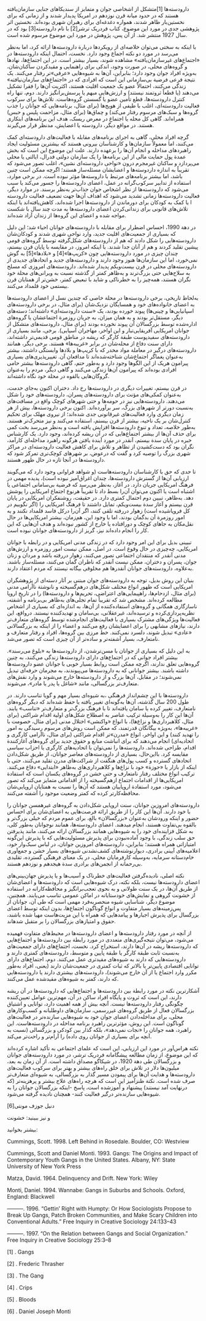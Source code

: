   دارودسته‌ها [1]متشکل از اشخاصی جوان و متمایز از سندیکاهای جنایی سازمان‌یافته هستند که در حدود میانة قرن نوزدهم در امریکا پدیدار شدند و از زمانی که برای نخستین‌بار ظاهر شدند، همواره دغدغه‌ای برای رهبران شهری بوده‌اند. نخستین اثر پژوهشی جدی در مورد این موضوع، کتاب فردریک ترشر[2] با نام دارودسته[3] بود که در سال 1927 منتشر شد. از آن پس، پژوهش در مورد این موضوع مرسوم شده است. 

با اینکه به سختی می‌توان خلاصه‌ای از رویکردها دربارة دارودسته‌ها ارائه کرد، اما به‌نظر می‌رسد در مورد دو نکته اجماع وجود دارد. نخست، احتمال اینکه دارودسته‌ها در «اجتماع‌های غیرسازمان‌یافته» مشاهده شوند، بسیار بیشتر است. در این اجتماع‌ها، نهادها و گروه‌های محلی، در صورت وجود، اندکی برای راهنمایی و مقیدکردن ساکنان‌شان، به‌ویژه افراد جوان وجود دارد؛ بنابراین، آن‌ها به شیوه‌هایی «عرفی»تر رفتار می‌کنند. یک نتیجة فرعی فرضیة بی‌سازمانی این است که افرادی که در «اجتماع‌های سازمان‌نیافته» زندگی می‌کنند، احتمالاً عضو یک جمعیت اقلیت هستند، اکثریت آن‌ها را فقرا تشکیل می‌دهند (یا قطعاً ثروتمند نیستند) و ارزش‌هایی مبهم یا پرسش‌برانگیز دارند. دوم، تنها راه کنترل دارودسته‌ها، قطع تأمین عضو یا گسستن گروه‌هاست. تلاش‌ها برای سرکوب فعالیت دارودسته‌ای، اغلب با طیفی از هویج‌ها (برای مثال، برنامه‌هایی که جوانان را جذب گروه‌ها و سبک‌های مرسوم رفتار می‌کند) و چماق‌ها (برای مثال، مزاحمت پلیس و حبس) همراه‌اند. گاهی کل محله یا اجتماع در معرض ریسک، هدف این برنامه‌های ابتکاری هستند. در مواقع دیگر، دارودسته‌ یا اعضایش، مدنظر قرار می‌گیرند.

گرچه افراد محلی، گاهی به اجرای برنامه‌های مقابله با فعالیت‌های دارودسته‌ای کمک می‌کنند، اما معمولاً سازمان‌ها و کارشناسان بیرونی هستند که بیشترین مسئولیت ایجاد راهبردهای مداخله و انجام آن‌ها را برعهده دارند. علت این موضوع این است که بخش عمدة پول حمایت مالی از این برنامه‌ها را یک سازمان دولتی فدرال، ایالتی یا محلی می‌پردازد و ساکنان غیرمجرم درون «نواحی دارودسته‌ای نشین»، اغلب تصور می‌شود که تقریباً به اندازه داردوسته‌ها و اعضایشان مسئله‌ساز هستند؛ اگرچه ممکن است چنین باشد، اما بیشتر برنامه‌های مرتبط با داروسته‌ها مؤثر نبوده است. در برخی موارد، استفاده از تدابیر سرکوب‌گرانه در عمل، اعضای دارودسته‌ها را جسور می‌کند یا سبب می‌شود که دارودسته‌ها از نظر اشخاص جوان جذاب‌تر به‌نظر برسند. در موارد دیگر، فعالیت دارودسته‌ها زمانی تشدید می‌شود که اهداف آن‌ها جهت تضعیف فعالیت دارودسته­‌ا یا کمک به کودکان برای دورماندن از دارودسته‌ها اجرا شده‌اند، کاهش‌یافته‌اند یا اینکه تلاش‌های قانونی برای زندانی‌کردن اعضای دارودسته‌ها به مدت چند سال با شکست مواجه ‌شده و اعضای این گروه‌ها از زندان آزاد شده‌اند.

 در دهة 1990، احساس اضطرار برای مقابله با دارودسته‌های جوانان احیاء شد؛ این دلیل که بسیاری از جمعیت‌های اقلیت جدید، وارد نواحی شهری شدند و کودکان‌شان دارودسته‌هایی را شکل دادند که هم از دارودسته‌های شکل‌گرفته توسط گروه‌های قومی پیشین تقلید کردند و هم از آنان جدا شدند. با اینکه امروز، در مقایسه با پایان قرن بیستم، چندان چیزی در مورد دارودسته‌هایی چون «کریپ‌ها»[4] و «بلادها»[5] به گوش نمی‌خورد، اما این سازمان‌ها هنوز وجود دارند و دارودسته‌های جدید و اتحادهای جدیدی از دارودسته‌های محلی در قرن بیست‌و‌یکم پدیدار شده‌اند. دارودسته‌های امروزی که مسلح به سلاح‌هایی حتی بزرگ‌ترند و به‌ظاهر کمتر از گذشته نسبت به ویرانی‌های محلة خود نگران هستند، همه‌چیز را به خطرناکی و شاید با تبعیض کمتر، خشن‌تر از همتایان قرن بیستمی خود قلمداد می‌کنند.

 به‌لحاظ تاریخی، برخی دارودسته‌ها در محلة خاصی که چندین نسل از اعضای دارودسته‌ها به اعضای خانواده‌های خود و همسایگان نزدیک‌شان (برای مثال، در برخی دارودسته‌های اسپانیایی‌ها و چینی‌ها) پیوند خورده بودند، یک «سنت دارودسته‌ای» داشته‌اند؛ دسته‌های دیگر، مستقل‌تر بودند و به همان میزان، به جریان روزمرة اجتماعشان یا گروه‌های اداره‌شده توسط بزرگسالان آن پیوند نخورده بودند (برای مثال، دارودسته‌های متشکل از جوانان امریکایی آفریقایی‌تبار و این اواخر، مهاجران آسیایی). برخی، مانند بسیاری از دارودسته‌های سفیدپوست طبقة کارگر که ریشه در مناطق قومی قدیمی‌تر داشته‌اند، دارای سنت دفاع از محله‌شان در برابر «غریبه‌ها» هستند. برخی دیگر، همانند دارودسته‌های درگیر در معاملة مواد مخدر که با کریپ‌ها و بلادها وابستگی داشتند، بیشتر به‌عنوان یغماگر اجتماع‌شان شناخته‌شده‌اند تا مدافعان آن. تغییرپذیری‌های بسیاری پیرامون هریک از این الگوها وجود دارد و به‌طور حتم، گاهی دارودسته‌ها بیشتر حامی افرادی بوده‌اند که پیرامون‌ آن‌ها زندگی می‌کنند و گاهی دیگر، مردم را به‌‌عنوان گروگان‌هایی بالقوه در محلة خود نگاه داشته‌اند.

در قرن بیستم، تغییرات دیگری در دارودسته‌ها رخ داد. دختران اکنون به‌جای خدمت، به‌عنوان کمکی‌های مؤنث برای دارودسته‌های پسران، دارودسته‌های خود را شکل می‌دهند. دارودسته‌هایی نیز در حومه‌ها و حتی شهرهای کوچک واقع در مسافت‌های به‌نسبت دورتر از شهرهای بزرگ، سر برآورده‌اند. اکنون برخی دارودسته‌ها، بیش از هر زمان دیگری وارد فعالیت‌های غیرقانونی جدی شده‌اند؛ از نیروی مهلک برای تحکیم کنترل‌شان بر یک ناحیه، بیشتر از قرن بیستم، استفاده می‌کنند و نیز متحرک‌تر هستند. به‌طور خلاصه، تعداد و تنوع دارودسته‌ها افزایش یافته است و به‌نظر می‌رسد بخت کمی برای حذف آن‌ها از بیشتر اجتماع‌هایی که در آن ریشه کرده‌اند، وجود دارد. یک کارشناس خبره در پایان سدة بیستم، آنقدر در مورد آیندة یافتن هرگونه راهبرد مداخله‌ای کارآمد، نگران بود که دست‌کشیدن از تظاهر و تلاش برای کاهش فعالیت دارودسته‌ای در مراکز شهری بزرگ را توصیه کرد و گفت که درعوض، بر شهرهای کوچک‌تری تمرکز شود که دارودسته‌ها در آنجا تازه در حال ظهور هستند.

تا حدی که حق با کارشناسان دارودسته‌هاست (و شواهد فراوانی وجود دارد که می‌گویند ارزیابی‌ آن‌ها از گسترش دارودسته‌ها، چندان اغراق‌آمیز نبوده است)، پدیده مهمی در فرهنگ امریکایی جریان دارد. در آغاز، به‌نظر می‌رسد که فرضیة بی‌سامانی اجتماعی یا اشتباه است یا اکنون می‌توان آن‌را بسط داد تا تقریباً هرنوع اجتماع امریکایی را پوشش دهد. به‌ظاهر، تبیین دوم احتمال کمتری دارد. در حقیقت، روشنفکران امریکایی در پایان قرن بیستم و آغاز سدة بیست‌ویکم، تمایل داشتند تا فرهنگ امریکایی را (اگر نگوییم در کل فروپاشیده است) زهوار دررفته تلقی کنند، اگر آن‌را درکل فاسد قلمداد نکنند و به امور روزمرة آن بدگمان بودند، اما با وجود این، هم‌زمان، بیشتر امریکایی‌ها در حال نقل‌مکان به جا‌های کوچک و دورافتاده یا خارج از کشور نبوده‌اند و هدف آن‌هایی که این کار را انجام داده‌اند نیز، گریز از دارودسته‌های جوانان نبوده است.

تبیینی بدیل برای این امر وجود دارد که در زندگی مدنی امریکایی و در رابطه با جوانان امریکایی، چه‌چیزی در حال وقوع است. در اصل، ممکن نیست امور روزمره و ارزش‌های مدنی آنقدر که منتقدان اجتماعی تصور می‌کنند، زهوار دررفته باشد و مردان و زنان جوان، پسران و دختران، ممکن نیست آنقدر که ناظران گمان می‌کنند، مسئله‌ساز باشند. به‌علاوه، دارودسته‌های جوانان آنقدرها هم مخلوقی بیگانه نیستند که مردم اعتقاد دارند.

بنیان این روش بدیل، توجه به دارودسته‌های جوان مبتنی بر آثار دسته‌ای از پژوهشگران امریکایی است که ظهور انواع مختلف شکل‌های درهم‌گسیخته و نانوشتة ناآرامی مدنی (برای مثال، ازدحام‌ها، راهپیمایی‌های اعتراضی، تحریم‌ها و دارودسته‌ها) را در تاریخ اروپا مطالعه کرده‌اند. مشخص شد که تقریباً تمام تجلی‌های به‌ظاهر بی‌برنامه و آشفته، ناسازگاری همگانی و گروه‌های استفاده‌کننده از آن‌ها، به اندازه‌ای که بسیاری از اشخاص نظریه‌پردازی‌کرده و ترسیده‌اند، غیرعقلانی، بی‌سامان و تهدیدکننده نیستند. درواقع، این فعالیت‌ها ویژگی‌های مشترک بسیاری با فعالیت‌های انجام‌شده توسط گروه‌های متعارف‌تر دارند، نیازهای مشابهی را برای اعضایشان رفع می‌کنند و اعضاء را از اینکه به بزرگسالانی «عادی» تبدیل شوند، دلسرد نمی‌کنند. خط مرزی بین گروه‌ها، افراد و رفتار متعارف و نامتعارف، بسیار آشفته‌تر و ساده‌تر از آن چیزی است که تصور می‌شد.

به این دلیل که بسیاری از جوانان با مسن‌ترشدن، از دارودسته‌ها به «بلوغ می‌رسند». بیشتر افراد جوانی که در اجتماع‌های دارای دارودسته‌ها زندگی می‌کنند، به چنین گروه‌هایی تعلق ندارند، اگرچه ممکن است روابط بسیار خوبی با جوانان عضو دارودسته‌ها داشته باشند. بیشتر جوانانی که به دارودسته‌ها می‌پیوندند، به مجرمان حرفه‌ای تبدیل نمی‌شوند؛ در مقابل، آن‌ها بزرگ و از دارودسته‌ها خارج می‌شوند و وارد نقش‌های متعارف‌تر بزرگسالی، مانند «شاغل یا پدر یا مادر»، می‌شوند.

دارودسته‌ها با این چشم‌انداز فرهنگی ،به شیوه‌ای بسیار مهم و گویا تناسب دارند. در طول 200 سال گذشته، آن‌ها به‌گونه‌ای تغییر یافته یا حفظ شده‌اند که دیگر گروه‌های نامتعارف، تغییر کرده یا سامان یافته‌اند تا با فرهنگ بزرگ‌تر و متعارف‌تر «تناسب» یابند. آن‌ها این کار را به‌وسیلة ترکیب عناصر به اصطلاح شکل‌های اولیة اقدام شراکتی (برای مثال، کلاهبرداری‌ها و نزاع‌ها)، با انواع «واکنشی» اختلال مدنی (برای مثال، خصومت با «غریبه‌ها»، به‌ویژه بیگانگان قدرتمند، که ممکن است روش‌های مرسوم رسیدگی به امور را تهدید کنند) و این اواخر، انواع «مدرن»تر اقدام شراکتی (برای مثال، ناآرامی کارگری و اتحادیه‌ای) انجام می‌دهند که برای انباشت منابع و حقوق جدید برای گروه‌های آغاز‌کنندة اقدام، طراحی شده‌اند. دارودسته‌ها را نمی‌توان با اتحادیه‌های کارگری یا احزاب سیاسی مقایسه کرد. بااین‌حال، بسیاری از دارودسته‌های معاصر جوانان، از طریق شکل‌دادن اتحادهای گسترده و کسب پول‌های هنگفت از شراکت‌های مدرن تقلید می‌کنند، حتی با اینکه از بازار یا «حوزة» خود با نزاع‌ها و کلاهبرداری‌های به‌ظاهر «ابتدایی» دفاع می‌کنند. ترکیب انواع مختلف رفتار نامتعارف و حتی خشن در گروه‌های یکسان است که استفادة امریکایی‌ها از اقدامات اجتماع ازهم‌گسیخته را از اقداماتی متمایز می‌کند که تصور می‌شود، مورد استفادة اروپاییان هستند که آن‌ها را نسبت به همتایان اروپایی‌شان محافظه‌کارتر کرده که کمتر وضعیت موجود را آشفته می‌کنند.

دارودسته‌های امروزین جوانان، سنت اروپایی شکل‌دادن به گروه‌های غیرهمسن جوانان را با خود دارند. آن‌ها این کار را از طریق ارائة فرصت‌هایی به اعضای‌شان برای احساس حضور و اینکه ورودشان به‌عنوان «بزرگسالان» بالغ، برای عموم مردم که خیلی بزرگ‌تر و بالقوه بی‌تفاوت هستند، انجام می­دهند. اعضای دارودسته‌ها، همانند نوجوانان به‌طور کلی، به شکل فزاینده‌ای خود را به شیوه‌هایی همانند بزرگسالان ارائه می‌کنند، مانند پذیرفتن حق سلب زندگی، با وجود آماده‌نبودن برای پذیرش مسئولیت‌هایی که با پذیرش این‌گونه امتیازاتی همراه هستند؛ بنابراین، دارودسته‌های امروزین جوانان، در لباس سبک‌وار خود، اعلامیه‌های آیینی برادری، دیوارنوشته‌های کشف‌نشدنی شیوه‌های بسیار خشن و جمع‌آوری خام‌دستانه سرمایه، به‌وسیله کارفرمایان محلی، در یک معنای فرهنگی گسترده، تقلیدی بی‌رحمانه از انجمن‌های برادری سدة هیجدهم و نوزدهم هستند.

نکته اصلی، نادیده‌گرفتن فعالیت‌های خطرناک و آسیب‌ها و یا پذیرش جهان‌بینی‌های اعضای دارودسته‌ها نیست، بلکه نکته، درک شیوه‌هایی است که دارودسته‌ها و اعضای‌شان از طریق آن‌ها، در یک سنت طولانی و به نحوی تعجب‌برانگیز و محافظه‌کارانه در استفاده از خشونت گروهی و نمایش‌های خودستایانه در اماکن عمومی تناسب می‌یابند. همچنین، موضوع دیگر، شناسایی شیوه منحصربه‌فرد مهمی است که طی آن، جوانان از پس‌زمینه‌های بسیار متفاوت و انواع گوناگون اجتماع‌ها، بدون اینکه توسط اعضای بزرگسال برای پذیرش اجبارها و پیامدهایی که همراه با این مزیت‌هاست مهیا شده باشند، حقوق و امتیازهای بزرگسالان را بر متقبل شده­اند.

از آنچه در مورد رفتار دارودسته‌ها و اعضای دارودسته‌ها در محیط‌های متفاوت فهمیده می‌‌شود، می‌توان نتیجه‌گیری‌های متعددی در مورد رابطة بین دارودسته‌ها و اجتماع‌هایی که دارودسته‌ها ریشه در آن‌ها دارند، استخراج کرد. نخست، اجتماع‌های دارای جمعیت‌های به‌نسبت ثابت طبقة کارگر یا طبقة پایین و متوسط، دارودسته‌های کمتری دارند و دارودسته‌هایی که دارند به شیوه‌های مقیدتری عمل می‌کنند. دوم، اجتماع‌های دارای توانایی اقتصادی پایین‌تر یا بالاتر که ثبات کمتری در جمعیت‌شان دارند (یعنی، افراد به‌طور مکرر وارد اجتماع یا از آن خارج می‌شوند)، دارودسته‌های بیشتری دارند یا دارودسته‌هایی که دارند، کمتر به شیوه‌های مقیدشده عمل می‌کنند.

آشکارترین نکته در مورد رابطة بین دارودسته‌ها و اجتماع‌هایی که دارودسته‌ها در آن ریشه دارند، این است که ثروت و پایگاه افراد ساکن در آن، مهم‌ترین عوامل تعیین‌کننده چگونگی رفتار دارودسته‌ها نیست. آنچه بیش از همه اهمیت دارد، توانایی و اشتیاق بزرگسالان فعال از طریق گروه‌های غیررسمی، سازمان‌های داوطلبانه و کسب‌وکارهای محلی، برای مداخله‌دادن اعضای جوان خود به شیوه‌هایی سازنده‌تر در فعالیت‌های گوناگون است. این روش، مؤثرترین راهبرد برنامه مداخله در دارودسته‌هاست. این راهبرد، همه جوانان را «نجات نمی‌دهد»، بلکه گذار بین کودکی و بزرگسالی (نسبت به آنچه برای بسیاری از جوانان روی داده) را آرام‌تر و راحت‌تر می‌کند.

نکته هراس‌آور در مورد این ارزیابی، این است که علمای اجتماعی به تأکید اشاره کرده‌اند که این موضوع، از زمان مطالعه پیشگامانه فردریک ترشر، در مورد دارودسته‌های جوانان و بزرگسالان طی دهة 1920، در شیکاگو مصداق داشته است. از آن زمان به بعد، میلیون‌ها دلار در تلاش برای خلق راه‌های بیشتر و بهتر برای سرکوب فعالیت‌های دارودسته‌ها و هدایت آن‌ها برای پیمودن مسیر گذار به بزرگسالی، به شیوه‌ای متعارف‌تر صرف شده است. نکتة ظنزآمیز این است که هرچه راه‌های علاج‌ بیشتر و پرهزینه‌تر (که درنهایت آمد نیستند) پیشنهاد و آموزشده است، پاسخ -اینکه بزرگسالان جوانان را به شیوه‌هایی سازنده‌تر درگیر فعالیت کنند- همچنان نادیده گرفته می‌شود.

 دنیل جوزف مونتی[6]

 و نیز ببینید: خشونت

بیشتر بخوانید:

Cummings, Scott. 1998. Left Behind in Rosedale. Boulder, CO: Westview

Cummings, Scott and Daniel Monti. 1993. Gangs: The Origins and Impact of Contemporary Youth Gangs in the United States. Albany, NY: State University of New York Press

Matza, David. 1964. Delinquency and Drift. New York: Wiley

Monti, Daniel. 1994. Wannabe: Gangs in Suburbs and Schools. Oxford, England: Blackwell

———. 1996. “Gettin’ Right with Humpty: Or How Sociologists Propose to Break Up Gangs, Patch Broken Communities, and Make Scary Children into Conventional Adults.” Free Inquiry in Creative Sociology 24:133–43

———. 1997. “On the Relation between Gangs and Social Organization.” Free Inquiry in Creative Sociology 25:3–8

 [1] . Gangs

[2] . Frederic Thrasher

[3] . The Gang

[4] . Crips

[5] . Bloods

[6] . Daniel Joseph Monti

 

 

 

 